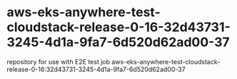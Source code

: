 # aws-eks-anywhere-test-cloudstack-release-0-16-32d43731-3245-4d1a-9fa7-6d520d62ad00-37
repository for use with E2E test job aws-eks-anywhere-test-cloudstack-release-0-16:32d43731-3245-4d1a-9fa7-6d520d62ad00-37
